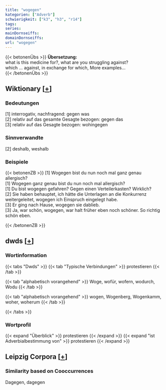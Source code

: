 ```yaml
---
title: "wogegen"
kategorien: ["Adverb"]
schwierigkeit: ["k3", "h3", "r14"]
tags:
series:
mainDornseiffs:
domainDornseiffs:
url: "wogegen"
---
```


{{< betonenÜbs >}}
**Übersetzung:**  
what is this medicine for?, what are you struggling against?  
which … against, in exchange  for which, More examples...  
{{< /betonenÜbs >}}

## Wiktionary [[+](https://de.wiktionary.org/wiki/wogegen)]

### Bedeutungen
[1] interrogativ, nachfragend: gegen was  
[2] relativ auf das gesamte Gesagte bezogen: gegen das  
[3] relativ auf das Gesagte bezogen: wohingegen  

### Sinnverwandte
[2] deshalb, weshalb  

### Beispiele
{{< betonenZB >}}
[1] Wogegen bist du nun noch mal ganz genau allergisch?  
[1] Wogegen ganz genau bist du nun noch mal allergisch?  
[1] Du bist wogegen gefahren? Gegen einen Verteilerkasten? Wirklich?  
[2] Sie haben behauptet, ich hätte die Unterlagen an die Konkurrenz weitergeleitet, wogegen ich Einspruch eingelegt habe.  
[3] Er ging nach Hause, wogegen sie dablieb.  
[3] Ja, war schön, wogegen, war halt früher eben noch schöner. So richtig schön eben.  

{{< /betonenZB >}}


## dwds [[+](https://www.dwds.de/wb/wogegen)]

### Wortinformation
{{< tabs "Dwds" >}}
{{< tab "Typische Verbindungen" >}}
protestieren
{{< /tab >}}

{{< tab "alphabetisch vorangehend" >}}
Woge, wofür, wofern, wodurch, Wodu
{{< /tab >}}

{{< tab "alphabetisch vorangehend" >}}
wogen, Wogenberg, Wogenkamm, woher, woherum
{{< /tab >}}

{{< /tabs >}}

### Wortprofil
{{< expand "Überblick" >}} protestieren {{< /expand >}}
{{< expand "ist Adverbialbestimmung von" >}} protestieren {{< /expand >}}

## Leipzig Corpora [[+](https://corpora.uni-leipzig.de/en/res?word=wogegen&corpusId=deu_newscrawl-public_2018)]


### Similarity based on Cooccurrences
Dagegen, dagegen


